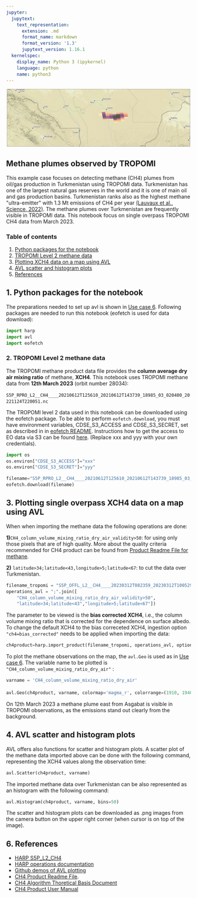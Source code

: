 ```yaml
---
jupyter:
  jupytext:
    text_representation:
      extension: .md
      format_name: markdown
      format_version: '1.3'
      jupytext_version: 1.16.1
  kernelspec:
    display_name: Python 3 (ipykernel)
    language: python
    name: python3
---
```


![header_CH4_plume](header_CH4_plume.png)

## Methane plumes observed by TROPOMI 

This example case focuses on detecting methane (CH4) plumes from oil/gas production in Turkmenistan using TROPOMI data. Turkmenistan has one of the largest natural gas reserves in the world and it is one of main oil and gas production basins. Turkmenistan ranks also as the highest methane "ultra-emitter" with 1.3 Mt emissions of CH4 per year [(Lauvaux et al., Science, 2022)](https://www.science.org/doi/epdf/10.1126/science.abj4351). The methane plumes over Turkmenistan are frequently visible in TROPOMI data. This notebook focus on single overpass TROPOMI CH4 data from March 2023. 


### Table of contents

1. [Python packages for the notebook](#paragraph1)
2. [TROPOMI Level 2 methane data](#paragraph2)
3. [Plotting XCH4 data on a map using AVL](#paragraph4)
4. [AVL scatter and histogram plots](#paragraph5)
5. [References](#harp_references)



## 1. Python packages for the notebook <a name="paragraph1"></a>

The preparations needed to set up avl is shown in [Use case 6](https://atmospherictoolbox.org/media/usecases/Usecase_6_CO_European_wildfires_2022.html#paragraph1). Following packages are needed to run this notebook (eofetch is used for data download):

```python
import harp
import avl
import eofetch
```

### 2. TROPOMI Level 2 methane data <a name="paragraph2"></a>

The TROPOMI methane product data file provides the **column average dry air mixing ratio** of methane, **XCH4**.  This notebook uses TROPOMI methane data  from **12th March 2023** (orbit number 28034):

`S5P_RPRO_L2__CH4____20210612T125610_20210612T143739_18985_03_020400_20221124T220051.nc`

The TROPOMI level 2 data used in this notebook can be downloaded using the eofetch package. To be able to perform `eofetch.download`, you must have environment variables, CDSE_S3_ACCESS and CDSE_S3_SECRET, set as described in in [eofetch README](https://github.com/stcorp/eofetch#readme).  Instructions how to get the access to EO data via S3 can be found [here](https://documentation.dataspace.copernicus.eu/APIs/S3.html). (Replace xxx and yyy with your own credentials).

```python
import os
os.environ["CDSE_S3_ACCESS"]="xxx"
os.environ["CDSE_S3_SECRET"]="yyy"
```

```python
filename="S5P_RPRO_L2__CH4____20210612T125610_20210612T143739_18985_03_020400_20221124T220051.nc"
eofetch.download(filename)
```

## 3. Plotting single overpass XCH4 data on a map using AVL <a name="paragraph4"></a>

When when importing the methane data the following operations are done: 

**1)**`CH4_column_volume_mixing_ratio_dry_air_validity>50`: for using only those pixels that are of high quality. More about the quality criteria recommended for CH4 product can be found from [Product Readme File for methane](https://sentinels.copernicus.eu/documents/247904/3541451/Sentinel-5P-Methane-Product-Readme-File).

**2)** `latitude>34;latitude<43,longitude>5;latitude<67`: to cut the data over Turkmenistan.

```python
filename_tropomi = "S5P_OFFL_L2__CH4____20230312T082359_20230312T100529_28034_03_020500_20230315T154121.nc"
operations_avl = ";".join([
    "CH4_column_volume_mixing_ratio_dry_air_validity>50", 
    "latitude>34;latitude<43","longitude>5;latitude<67"])
```

The parameter to be viewed is the **bias corrected XCH4**, i.e., the column volume mixing ratio that is corrected for the dependence on surface albedo. To change the default XCH4 to the bias correceted XCH4, ingestion option `"ch4=bias_corrected"` needs to be applied when importing the data: 

```python
ch4product=harp.import_product(filename_tropomi, operations_avl, options="ch4=bias_corrected")
```

To plot the methane observations on the map,  the `avl.Geo` is used as in [Use case 6](https://atmospherictoolbox.org/media/usecases/Usecase_6_CO_European_wildfires_2022.html#paragraph3). The variable name to be plotted is `"CH4_column_volume_mixing_ratio_dry_air"` :

```python
varname = 'CH4_column_volume_mixing_ratio_dry_air'

avl.Geo(ch4product, varname, colormap='magma_r', colorrange=(1910, 1940), opacity=0.5, showcolorbar=True, centerlat=38, centerlon=59.5, zoom=8)
```

On 12th March 2023 a methane plume east from Asgabat is visible in TROPOMI observations, as the emissions stand out clearly from the background. 


## 4. AVL scatter and histogram plots <a name="paragraph5"></a>

AVL offers also functions for scatter and histogram plots. A scatter plot of the methane data imported above can be done with the following command, representing the XCH4 values along the observation time:

```python
avl.Scatter(ch4product, varname)
```

The imported methane data over Turkmenistan can be also represented as an histogram with the following command:

```python
avl.Histogram(ch4product, varname, bins=50)
```

The scatter and histogram plots can be downloaded as .png images from the camera button on the upper right corner (when cursor is on top of the image). 


## 6. References <a name="harp_references"></a>

- [HARP S5P_L2_CH4](http://stcorp.github.io/harp/doc/html/ingestions/S5P_L2_CH4.html)
- [HARP operations documentation](http://stcorp.github.io/harp/doc/html/operations.html)
- [Github demos of AVL plotting](https://github.com/stcorp/avl-demo-lps2022)
- [CH4 Product Readme File](https://sentinels.copernicus.eu/documents/247904/3541451/Sentinel-5P-Methane-Product-Readme-File).
- [CH4 Algorithm Thoretical Basis Document](https://sentinels.copernicus.eu/documents/247904/2476257/Sentinel-5P-TROPOMI-ATBD-Methane-retrieval.pdf)
- [CH4 Product User Manual](https://sentinels.copernicus.eu/documents/247904/2474726/Sentinel-5P-Level-2-Product-User-Manual-Methane.pdf)

